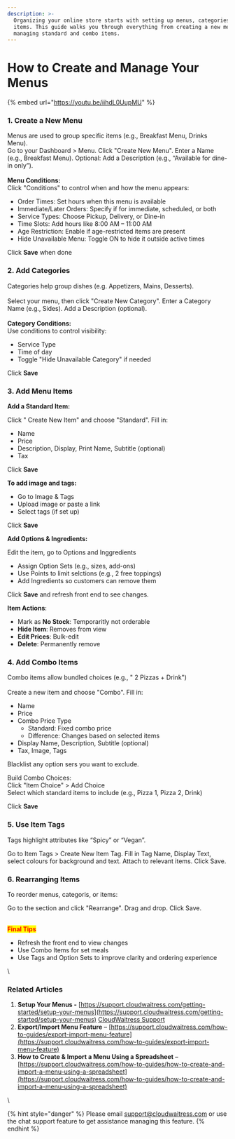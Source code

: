 ```yaml
---
description: >-
  Organizing your online store starts with setting up menus, categories, and
  items. This guide walks you through everything from creating a new menu to
  managing standard and combo items.
---
```


# How to Create and Manage Your Menus

{% embed url="https://youtu.be/iihdL0UupMU" %}

### 1. Create a New Menu

Menus are used to group specific items (e.g., Breakfast Menu, Drinks Menu).\
Go to your Dashboard > Menu. Click "Create New Menu". Enter a Name (e.g., Breakfast Menu). Optional: Add a Description (e.g., “Available for dine-in only”).\
\
**Menu Conditions:**\
Click "Conditions" to control when and how the menu appears:

* Order Times: Set hours when this menu is available
* Immediate/Later Orders: Specify if for immediate, scheduled, or both
* Service Types: Choose Pickup, Delivery, or Dine-in
* Time Slots: Add hours like 8:00 AM – 11:00 AM
* Age Restriction: Enable if age-restricted items are present
* Hide Unavailable Menu: Toggle ON to hide it outside active times

Click **Save** when done

### 2. Add Categories

Categories help group dishes (e.g. Appetizers, Mains, Desserts).\
\
Select your menu, then click "Create New Category". Enter a Category Name (e.g., Sides). Add a Description (optional).\
\
**Category Conditions:**\
Use conditions to control visibility:

* Service Type
* Time of day
* Toggle "Hide Unavailable Category" if needed

Click **Save**

### 3. Add Menu Items

**Add a Standard Item:**

Click " Create New Item" and choose "Standard". Fill in:

* Name
* Price
* Description, Display, Print Name, Subtitle (optional)
* Tax

Click **Save**

**To add image and tags:**

* Go to Image & Tags
* Upload image or paste a link
* Select tags (if set up)

Click **Save**

**Add Options & Ingredients:**

Edit the item, go to Options and Inggredients

* Assign Option Sets (e.g., sizes, add-ons)
* Use Points to limit selctions (e.g., 2 free toppings)
* Add Ingredients so customers can remove them

Click **Save** and refresh front end to see changes.&#x20;

**Item Actions**:

* Mark as **No Stock**: Temporaritly not orderable
* **Hide Item**: Removes from view
* **Edit Prices**: Bulk-edit
* **Delete**: Permanently remove

### 4. Add Combo Items

Combo items allow bundled choices (e.g., " 2 Pizzas + Drink")\
\
Create a new item and choose "Combo". Fill in:

* Name
* Price
* Combo Price Type
  * Standard: Fixed combo price
  * Difference: Changes based on selected items
* Display Name, Description, Subtitle (optional)
* Tax, Image, Tags

Blacklist any option sers you want to exclude.

Build Combo Choices:\
Click "Item Choice" > Add Choice\
Select which standard items to include (e.g., Pizza 1, Pizza 2, Drink)

Click **Save**

### 5. Use Item Tags

Tags highlight attributes like “Spicy” or “Vegan”.

Go to Item Tags > Create New Item Tag. Fill in Tag Name, Display Text, select colours for background and text. Attach to relevant items. Click Save.

### 6. Rearranging Items

To reorder menus, categoris, or items:

Go to the section and click "Rearrange". Drag and drop. Click Save.

\
<mark style="color:red;">**Final Tips**</mark>&#x20;

* Refresh the front end to view changes
* Use Combo Items for set meals
* Use Tags and Option Sets to improve clarity and ordering experience

\


### Related Articles

1. **Setup Your Menus -** [https://support.cloudwaitress.com/getting-started/setup-your-menus](https://support.cloudwaitress.com/getting-started/setup-your-menus) [CloudWaitress Support](https://support.cloudwaitress.com/getting-started/setup-your-menus?utm_source=chatgpt.com)
2. **Export/Import Menu Feature** – [https://support.cloudwaitress.com/how-to-guides/export-import-menu-feature](https://support.cloudwaitress.com/how-to-guides/export-import-menu-feature)
3. **How to Create & Import a Menu Using a Spreadsheet** – [https://support.cloudwaitress.com/how-to-guides/how-to-create-and-import-a-menu-using-a-spreadsheet](https://support.cloudwaitress.com/how-to-guides/how-to-create-and-import-a-menu-using-a-spreadsheet)

\




{% hint style="danger" %}
Please email [support@cloudwaitress.com](mailto:support@cloudwaitress.com) or use the chat support feature to get assistance managing this feature.
{% endhint %}

### &#x20;
